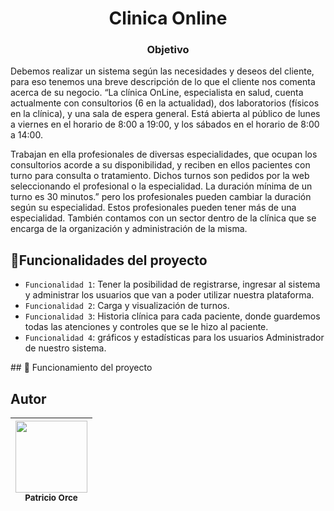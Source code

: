 <h1 align="center"> Clinica Online 
</h1>

<h3 align="center"> Objetivo
</h3>
<p>
Debemos realizar un sistema según las necesidades y deseos del cliente, para eso tenemos una breve
descripción de lo que el cliente nos comenta acerca de su negocio.
“La clínica OnLine, especialista en salud, cuenta actualmente con consultorios (6 en la actualidad),
dos laboratorios (físicos en la clínica), y una sala de espera general. Está abierta al público de lunes a
viernes en el horario de 8:00 a 19:00, y los sábados en el horario de 8:00 a 14:00.

Trabajan en ella profesionales de diversas especialidades, que ocupan los consultorios acorde a su
disponibilidad, y reciben en ellos pacientes con turno para consulta o tratamiento. Dichos turnos son
pedidos por la web seleccionando el profesional o la especialidad. La duración mínima de un turno es
30 minutos.” pero los profesionales pueden cambiar la duración según su especialidad. Estos
profesionales pueden tener más de una especialidad.
También contamos con un sector dentro de la clínica que se encarga de la organización y
administración de la misma.
</p>

## :hammer:Funcionalidades del proyecto

- `Funcionalidad 1`: Tener la posibilidad de registrarse, ingresar al sistema y administrar los
usuarios que van a poder utilizar nuestra plataforma.
- `Funcionalidad 2`: Carga y visualización de turnos.
- `Funcionalidad 3`: Historia clínica para cada paciente, donde
guardemos todas las atenciones y controles que se le hizo al paciente.
- `Funcionalidad 4`: gráficos y estadísticas para los usuarios Administrador de
nuestro sistema.

\## 📁 Funcionamiento del proyecto


## Autor
| <img src="[https://avatars.githubusercontent.com/u/37356058?v=4](https://https://avatars.githubusercontent.com/u/78327319?v=4)" width=115><br><sub>Patricio Orce</sub>
| :---: |

